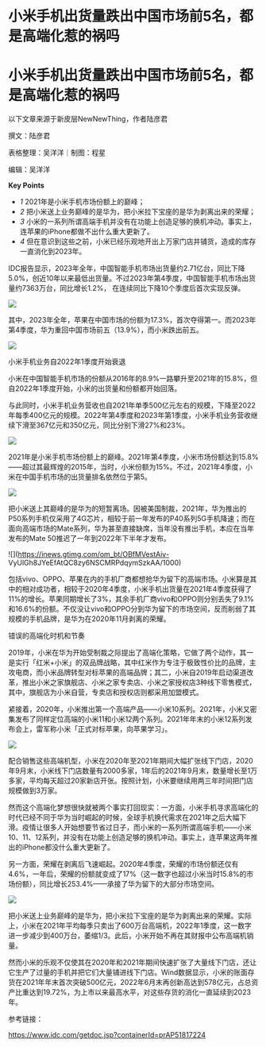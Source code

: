 # 小米手机出货量跌出中国市场前5名，都是高端化惹的祸吗

# 小米手机出货量跌出中国市场前5名，都是高端化惹的祸吗

以下文章来源于新皮层NewNewThing，作者陆彦君

撰文：陆彦君

表格整理：吴洋洋｜制图：程星

编辑：吴洋洋

**Key Points**

  * _1_ 2021年是小米手机市场份额上的巅峰；
  * _2_ 把小米送上业务巅峰的是华为，把小米拉下宝座的是华为剥离出来的荣耀；
  * _3_ 小米的一系列所谓高端手机并没有在功能上创造足够的换机冲动。事实上，连苹果的iPhone都做不出什么重大更新了。
  * _4_ 但在意识到这些之前，小米已经乐观地开出上万家门店并铺货，造成的库存一直消化到2023年。

IDC报告显示，2023年全年，中国智能手机市场出货量约2.71亿台，同比下降5.0%，创近10年以来最低出货量。不过2023年第4季度，中国智能手机市场出货量约7363万台，同比增长1.2%，
在连续同比下降10个季度后首次实现反弹。

![](https://inews.gtimg.com/om_bt/O9KILev9utxgmYC7KId2f7udz7b7F1hjT1_qXoCR6GQtMAA/1000)

其中，2023年全年，苹果在中国市场的份额为17.3%，首次夺得第一。而2023年第4季度，华为重回中国市场前五（13.9%），而小米跌出前五。

![](https://inews.gtimg.com/om_bt/OGatrCSiBFB2hPcLSIhBsy1oWPLVawbgVspGO36nQLBTsAA/1000)

小米手机业务自2022年1季度开始衰退

小米在中国智能手机市场的份额从2016年的8.9%一路攀升至2021年的15.8%，但自2022年1季度开始，小米的出货量和份额都开始回落。

与此同时，小米手机业务营收也自2021年单季500亿元左右的规模，下降至2022年每季400亿元的规模。2022年第4季度和2023年第1季度，小米手机业务营收继续下滑至367亿元和350亿元，同比分别下滑27%和23%。

![](https://inews.gtimg.com/om_bt/Oo2xTaiSg3JTroTPR52dZfELThZPwKBLz22WFbDFN49jYAA/1000)

2021年是小米手机市场份额上的巅峰。2021年第4季度，小米市场份额达到15.8%——超过其最辉煌的2015年，当时，小米份额为15%。不过，2021年4季度，小米在中国手机市场的出货量排名依然位于第5。

![](https://inews.gtimg.com/om_bt/OcMdVi7MdsQ1IrYqiPOOOrd2YDR83dAJa6lEm4KbjEJUUAA/1000)

把小米送上其巅峰的是华为的短暂离场。因被美国制裁，2021年，华为推出的P50系列手机仅采用了4G芯片，相较于前一年发布的P40系列5G手机降速；而在面向高端市场的Mate系列，华为甚至直接缺席，当年没有推出手机，本应在当年发布的Mate
50推迟了一年到2022年下半年才发布。

![](https://inews.gtimg.com/om_bt/OBfMVestAiv-
VyUlGh8JYeEfAtQC8zy6NSCMRPdqymSzkAA/1000)

包括vivo、OPPO、苹果在内的手机厂商都想抢华为留下的高端市场。小米算是其中的相对成功者，相较于2020年4季度，小米手机出货量在2021年4季度获得了11%的增长。苹果同期增长了3%，其余手机厂商vivo和OPPO则分别丢失了9.1%和16.6%的份额。不仅没让vivo和OPPO分到华为留下的市场空间，反而削弱了其规模的手机品牌，是华为在2020年11月剥离的荣耀。

错误的高端化时机和节奏

2019年，小米在华为开始受制裁之际提出了高端化策略，它做了两个动作，其一是实行「红米+小米」的双品牌战略，其中红米作为专注于极致性价比的品牌，主攻电商，而小米品牌转型对标苹果的高端品牌；其二，小米自2019年启动渠道改革，推出小米之家旗舰店、小米之家专卖店、小米之家授权店3种线下零售模式，其中，旗舰店为小米自营，专卖店和授权店则都采用加盟模式。

紧接着，2020年，小米推出第一个高端产品——小米10系列。2021年，小米又密集发布了同样定位高端的小米11和小米12两个系列。2021年年末的小米12系列发布会上，雷军称小米「正式对标苹果，向苹果学习」。

![](https://inews.gtimg.com/om_bt/OMPchZm3oGKMRHReiiLsPukDBkKd0WMDUMW2eDvPaCdOgAA/1000)

配合销售这些高端机型，小米在2020年至2021年期间大幅扩张线下门店，2020年9月末，小米线下门店数量有2000多家，1年后的2021年9月末，数量增长至1万多家，平均每天超过20家新店开张。按照计划，小米要继续用两三年时间把门店规模做到3万家。

然而这个高端化梦想很快就被两个事实打回现实：一方面，小米手机寻求高端化的时代已经不同于华为当时崛起的时候，全球手机换代需求在2021年之后大幅下滑。疫情让很多人开始想要节省过日子，而小米的一系列所谓高端手机——小米10、11、12系列，并没有在功能上创造足够的换机冲动。事实上，连苹果这两年推出的iPhone都没什么重大更新了。

另一方面，荣耀在剥离后飞速崛起。2020年4季度，荣耀的市场份额还仅有4.6%，一年后，荣耀的份额就变成了17%（这一数字也超过小米当时15.8%的市场份额），同比增长253.4%——承接了华为留下的大部分市场空间。

![](https://inews.gtimg.com/om_bt/OE6azTs2e7yOjYMDeORFsEeAl98EWWMrFt3xPKcAr3560AA/1000)

把小米送上业务巅峰的是华为，把小米拉下宝座的是华为剥离出来的荣耀。实际上，小米在2021年平均每季只卖出了600万台高端机，2022年1季度，这一数字进一步减少到400万台，萎缩1/3。此后，小米开始不再在其财报中公布高端机销量。

然而小米的乐观不仅使其在2020年和2021年期间快速扩张了大量线下门店，还让它生产了过量的手机并把它们大量铺进线下门店。Wind数据显示，小米的账面存货在2021年年末首次突破500亿元，2022年6月末再创新高达到578亿元，占总资产比重达到19.72%，为上市以来最高水平，对这些存货的消化一直延续到2023年。

参考链接：

https://www.idc.com/getdoc.jsp?containerId=prAP51817224


